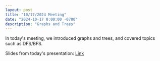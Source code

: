 ```yaml
---
layout: post
title: "10/17/2024 Meeting"
date: "2024-10-17 0:00:00 -0700"
description: "Graphs and Trees"
---
```


In today's meeting, we introduced graphs and trees, and covered topics such as DFS/BFS.

Slides from today's presentation: [Link](https://docs.google.com/presentation/d/1pyC4lqEbuG5eJFR1MPfrexu2qPTNWiwZD8iwasHbHFw/edit?usp=sharing)
